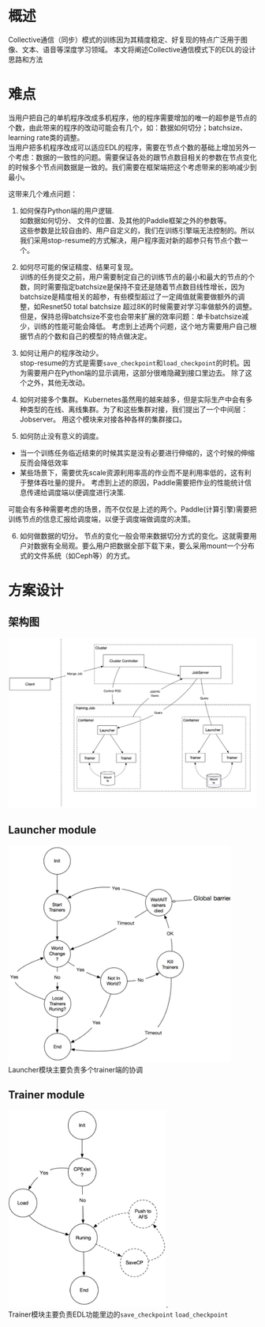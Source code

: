 # 概述
Collective通信（同步）模式的训练因为其精度稳定、好复现的特点广泛用于图像、文本、语音等深度学习领域。
本文将阐述Collective通信模式下的EDL的设计思路和方法

# 难点
当用户把自己的单机程序改成多机程序，他的程序需要增加的唯一的超参是节点的个数，由此带来的程序的改动可能会有几个，如：数据如何切分；batchsize、learning rate类的调整。  
当用户把多机程序改成可以适应EDL的程序，需要在节点个数的基础上增加另外一个考虑：数据的一致性的问题。需要保证各处的跟节点数目相关的参数在节点变化的时候多个节点间数据是一致的。我们需要在框架端把这个考虑带来的影响减少到最小。

这带来几个难点问题：

1. 如何保存Python端的用户逻辑.   
如数据如何切分、 文件的位置、及其他的Paddle框架之外的参数等。   
这些参数是比较自由的、用户自定义的，我们在训练引擎端无法控制的。所以我们采用stop-resume的方式解决，用户程序面对新的超参只有节点个数一个。

2. 如何尽可能的保证精度、结果可复现。   
训练的任务提交之前，用户需要制定自己的训练节点的最小和最大的节点的个数，同时需要指定batchsize是保持不变还是随着节点数目线性增长，因为batchsize是精度相关的超参，有些模型超过了一定阈值就需要做额外的调整，如Resnet50 total batchsize 超过8K的时候需要对学习率做额外的调整。
但是，保持总得batchsize不变也会带来扩展的效率问题：单卡batchsize减少，训练的性能可能会降低。
考虑到上述两个问题，这个地方需要用户自己根据节点的个数和自己的模型的特点做决定。

3. 如何让用户的程序改动少。   
stop-resume的方式是需要`save_checkpoint`和`load_checkpoint`的时机。因为需要用户在Python端的显示调用，这部分很难隐藏到接口里边去。
除了这个之外，其他无改动。

4. 如何对接多个集群。
Kubernetes虽然用的越来越多，但是实际生产中会有多种类型的在线、离线集群。为了和这些集群对接，我们提出了一个中间层：Jobserver。
用这个模块来对接各种各样的集群接口。

5. 如何防止没有意义的调度。
  - 当一个训练任务临近结束的时候其实是没有必要进行伸缩的，这个时候的伸缩反而会降低效率
  - 某些场景下，需要优先scale资源利用率高的作业而不是利用率低的，这有利于整体吞吐量的提升。
考虑到上述的原因，Paddle需要把作业的性能统计信息传递给调度端以便调度进行决策.
  
 可能会有多种需要考虑的场景，而不仅仅是上述的两个。Paddle(计算引擎)需要把训练节点的信息汇报给调度端，以便于调度端做调度的决策。
 
 6. 如何做数据的切分。
 节点的变化一般会带来数据切分方式的变化。这就需要用户对数据有全局观。要么用户把数据全部下载下来，要么采用mount一个分布式的文件系统（如Ceph等）的方式。

# 方案设计
## 架构图
<img src="images/edl-arch.png" width="750">

## Launcher module
<img src="images/launcher.png" width="450">  
Launcher模块主要负责多个trainer端的协调

## Trainer module
<img src="images/trainer.png" width="320">.  
Trainer模块主要负责EDL功能里边的`save_checkpoint` `load_checkpoint`
